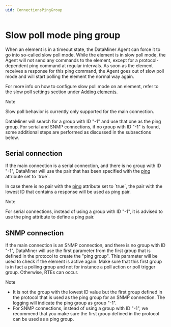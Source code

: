 ```yaml
---
uid: ConnectionsPingGroup
---
```


# Slow poll mode ping group

When an element is in a timeout state, the DataMiner Agent can force it to go into so-called slow poll mode. While the element is in slow poll mode, the Agent will not send any commands to the element, except for a protocol-dependent ping command at regular intervals. As soon as the element receives a response for this ping command, the Agent goes out of slow poll mode and will start polling the element the normal way again.

For more info on how to configure slow poll mode on an element, refer to the slow poll settings section under [Adding elements](xref:Adding_elements).

> [!NOTE]
> Slow poll behavior is currently only supported for the main connection.

DataMiner will search for a group with ID "-1" and use that one as the ping group. For serial and SNMP connections, if no group with ID "-1" is found, some additional steps are performed as discussed in the subsections below.

## Serial connection

If the main connection is a serial connection, and there is no group with ID "-1", DataMiner will use the pair that has been specified with the [ping](xref:Protocol.Pairs.Pair-ping) attribute set to ´true´.

In case there is no pair with the [ping](xref:Protocol.Pairs.Pair-ping) attribute set to ´true´, the pair with the lowest ID that contains a response will be used as ping pair.

> [!NOTE]
> For serial connections, instead of using a group with ID "-1", it is advised to use the ping attribute to define a ping pair.

## SNMP connection

If the main connection is an SNMP connection, and there is no group with ID "-1", DataMiner will use the first parameter from the first group that is defined in the protocol to create the "ping group". This parameter will be used to check if the element is active again. Make sure that this first group is in fact a polling group and not for instance a poll action or poll trigger group. Otherwise, RTEs can occur.

> [!NOTE]
>
> - It is not the group with the lowest ID value but the first group defined in the protocol that is used as the ping group for an SNMP connection. The logging will indicate the ping group as group "-1".
> - For SNMP connections, instead of using a group with ID "-1", we recommend that you make sure the first group defined in the protocol can be used as a ping group.
